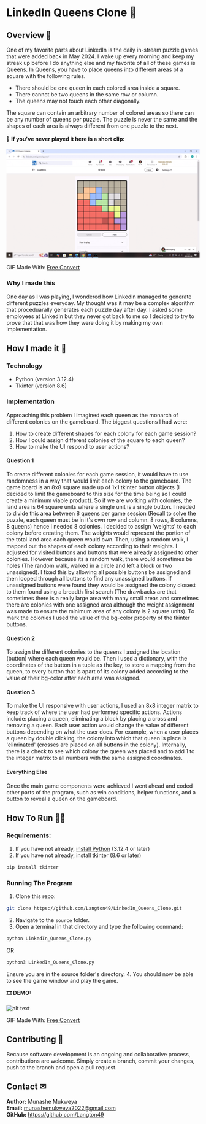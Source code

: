 # LinkedIn Queens Clone 👑
## Overview 📃
One of my favorite parts about LinkedIn is the daily in-stream puzzle games that were added back in May 2024. I wake up every morning and keep my streak up 
before I do anything else and my favorite of all of these games is Queens. In Queens, you have to place queens into different areas of a square with the following rules.

- There should be one queen in each colored area inside a square.
- There cannot be two queens in the same row or column.
- The queens may not touch each other diagonally.

The square can contain an arbitrary number of colored areas so there can be any number of queens per puzzle. The puzzle is never the same and the shapes of each area is always different from one puzzle to the next.\
\
__📼 If you've never played it here is a short clip:__\
\
![alt text](https://github.com/Langton49/LinkedIn_Queens_Clone/blob/main/Assets/14-49-29.gif "An Example of a LinkedIn Queens Puzzle")

GIF Made With: [Free Convert](https://www.freeconvert.com/)

### Why I made this
One day as I was playing, I wondered how LinkedIn managed to generate different puzzles everyday. My thought was it may be a complex algorithm that proceduarally generates each puzzle day after day. I asked some
 employees at LinkedIn but they never got back to me so I decided to try to prove that that was how they were doing it by making my own implementation. 

## How I made it 🔨
### Technology 
- Python (version 3.12.4)
- Tkinter (version 8.6)

### Implementation
Approaching this problem I imagined each queen as the monarch of different colonies on the gameboard. The biggest questions I had were: 
1. How to create different shapes for each colony for each game session?
2. How I could assign different colonies of the square to each queen?
3. How to make the UI respond to user actions?

#### Question 1
To create different colonies for each game session, it would have to use randomness in a way that would limit each colony to the gameboard. The game board is an 8x8
square made up of 1x1 tkinter button objects (I decided to limit the gameboard to this size for the time being so I could create 
a minimum viable product). So if we are working with colonies, the land area is 64 square units where a single unit is a single button. I needed to divide this area between 8 queens per game session 
(Recall to solve the puzzle, each queen must be in it's own row and column. 8 rows, 8 columns, 8 queens) hence I needed 8 colonies. I decided to assign 'weights' to each colony before creating them. The
weights would represent the portion of the total land area each queen would own. Then, using a random walk, I mapped out the shapes of each colony according to their weights. I adjusted for visited buttons
and buttons that were already assigned to other colonies. However because its a random walk, there would sometimes be holes (The random walk, walked in a circle and left a block or two unassigned). I fixed this by allowing all possible buttons be assigned and then looped through all buttons to find any unassigned buttons. If unassigned buttons were found they would be assigned the colony closest to them found using a
breadth first search (The drawbacks are that sometimes there is a really large area with many small areas and sometimes there are colonies with one assigned area although the weight assignment was made to ensure
the minimum area of any colony is 2 square units). To mark the colonies I used the value of the bg-color property of the tkinter buttons.

#### Question 2
To assign the different colonies to the queens I assigned the location (button) where each queen would be. Then I used a dictionary, with the coordinates of the button in a tuple as the key, to store a mapping
from the queen, to every button that is apart of its colony added according to the value of their bg-color after each area was assigned.

#### Question 3
To make the UI responsive with user actions, I used an 8x8 integer matrix to keep track of where the user had performed specific actions. Actions include: placing a queen, eliminating a block by placing a cross and removing a queen. Each user action would change the value of different buttons depending on what the user does. For example, when a user places a queen by double clicking, the colony into which that queen is place is 'eliminated' (crosses are placed on all buttons in the colony). Internally, there is a check to see which colony the queen was placed and to add 1 to the integer matrix to all numbers with the same assigned coordinates.

#### Everything Else
Once the main game components were achieved I went ahead and coded other parts of the program, such as win conditions, helper functions, and a button to reveal a queen on the gameboard.

## How To Run 🤷‍♂️
### Requirements:
1. If you have not already, [install Python](https://www.python.org/downloads/) (3.12.4 or later)
2. If you have not already, install tkinter (8.6 or later)
```bash
pip install tkinter
```

### Running The Program
1. Clone this repo:
```bash
git clone https://github.com/Langton49/LinkedIn_Queens_Clone.git
```
2. Navigate to the `source` folder.
3. Open a terminal in that directory and type the following command:
```bash
python LinkedIn_Queens_Clone.py
```
OR
```bash
python3 LinkedIn_Queens_Clone.py
```
Ensure you are in the source folder's directory.
4. You should now be able to see the game window and play the game.


__🎞 DEMO:__\
\
![alt text](https://github.com/Langton49/LinkedIn_Queens_Clone/blob/main/Assets/14-57-38.gif "An Example of a LinkedIn Queens Puzzle")

GIF Made With: [Free Convert](https://www.freeconvert.com/)

## Contributing 🤝
Because software development is an ongoing and collaborative process, contributions are welcome. Simply create a branch, commit your changes, push to the branch and open a pull request.

## Contact ✉
__Author:__ Munashe Mukweya\
__Email:__ munashemukweya2022@gmail.com\
__GitHub:__ https://github.com/Langton49



